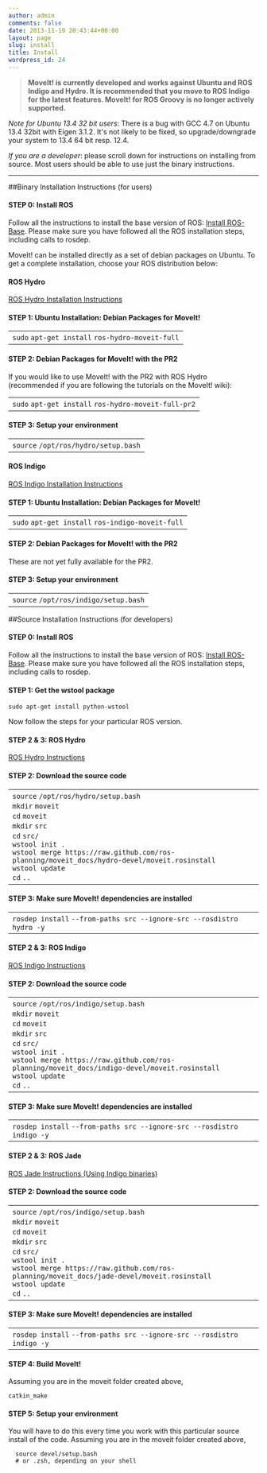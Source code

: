 ```yaml
---
author: admin
comments: false
date: 2013-11-19 20:43:44+00:00
layout: page
slug: install
title: Install
wordpress_id: 24
---
```


> **MoveIt! is currently developed and works against Ubuntu and ROS Indigo and Hydro. It is recommended that you move to ROS Indigo for the latest features. MoveIt! for ROS Groovy is no longer actively supported.**

_Note for Ubuntu 13.4 32 bit users_: There is a bug with GCC 4.7 on Ubuntu 13.4 32bit with Eigen 3.1.2. It's not likely to be fixed, so upgrade/downgrade your system to 13.4 64 bit resp. 12.4.

_If you are a developer_: please scroll down for instructions on installing from source. Most users should be able to use just the binary instructions.



* * *





##Binary Installation Instructions (for users)




#### STEP 0: Install ROS


Follow all the instructions to install the base version of ROS: [Install ROS-Base](http://wiki.ros.org/indigo/Installation/Ubuntu). Please make sure you have followed all the ROS installation steps, including calls to rosdep.

MoveIt! can be installed directly as a set of debian packages on Ubuntu. To get a complete installation, choose your ROS distribution below:

#### **ROS Hydro**

<div class="accordion" id="accordion2">
  <div class="accordion-group">
    <div class="accordion-heading">
      <a class="accordion-toggle" data-toggle="collapse" data-parent="#accordion2" href="#collapseOne">
        ROS Hydro Installation Instructions
      </a>
    </div>
    <div id="collapseOne" class="accordion-body collapse">
      <div class="accordion-inner">
        <div class="toggle_content" style="display: block;"><p></p>
        <h4>STEP 1: Ubuntu Installation: Debian Packages for MoveIt!</h4>
        <div><div id="highlighter_352350" class="syntaxhighlighter nogutter  bash"><table border="0" cellpadding="0" cellspacing="0"><tbody><tr><td class="code"><div class="container"><div class="line number1 index0 alt2 highlighted"><code class="bash functions">sudo</code> <code class="bash plain">apt-get </code><code class="bash functions">install</code> <code class="bash plain">ros-hydro-moveit-full</code></div></div></td></tr></tbody></table></div></div>
        <h4>STEP 2: Debian Packages for MoveIt! with the PR2</h4>
        <p>If you would like to use MoveIt! with the PR2 with ROS Hydro (recommended if you are following the tutorials on the MoveIt! wiki):</p>
        <div><div id="highlighter_919688" class="syntaxhighlighter nogutter  bash"><table border="0" cellpadding="0" cellspacing="0"><tbody><tr><td class="code"><div class="container"><div class="line number1 index0 alt2 highlighted"><code class="bash functions">sudo</code> <code class="bash plain">apt-get </code><code class="bash functions">install</code> <code class="bash plain">ros-hydro-moveit-full-pr2</code></div></div></td></tr></tbody></table></div></div>
        <h4>STEP 3: Setup your environment</h4>
        <div><div id="highlighter_886489" class="syntaxhighlighter nogutter  bash"><table border="0" cellpadding="0" cellspacing="0"><tbody><tr><td class="code"><div class="container"><div class="line number1 index0 alt2 highlighted"><code class="bash functions">source</code> <code class="bash plain">/opt/ros/hydro/setup</code><code class="bash plain">.</code><code class="bash functions">bash</code></div></div></td></tr></tbody></table></div></div>
        <p></p></div>
      </div>
    </div>
  </div>
</div>


#### **ROS Indigo**

<div class="accordion" id="accordion3">
  <div class="accordion-group">
    <div class="accordion-heading">
      <a class="accordion-toggle" data-toggle="collapse" data-parent="#accordion3" href="#collapseTwo">
        ROS Indigo Installation Instructions
      </a>
    </div>
    <div id="collapseTwo" class="accordion-body collapse">
      <div class="accordion-inner">
        <div class="toggle_content" style="display: block;"><p></p>
          <h4>STEP 1: Ubuntu Installation: Debian Packages for MoveIt!</h4>
          <div><div id="highlighter_390226" class="syntaxhighlighter nogutter  bash"><table border="0" cellpadding="0" cellspacing="0"><tbody><tr><td class="code"><div class="container"><div class="line number1 index0 alt2 highlighted"><code class="bash functions">sudo</code> <code class="bash plain">apt-get </code><code class="bash functions">install</code> <code class="bash plain">ros-indigo-moveit-full</code></div></div></td></tr></tbody></table></div></div>
          <h4>STEP 2: Debian Packages for MoveIt! with the PR2</h4>
          <p>These are not yet fully available for the PR2.</p>
          <h4>STEP 3: Setup your environment</h4>
          <div><div id="highlighter_784502" class="syntaxhighlighter nogutter  bash"><table border="0" cellpadding="0" cellspacing="0"><tbody><tr><td class="code"><div class="container"><div class="line number1 index0 alt2 highlighted"><code class="bash functions">source</code> <code class="bash plain">/opt/ros/indigo/setup</code><code class="bash plain">.</code><code class="bash functions">bash</code></div></div></td></tr></tbody></table></div></div>
          <p></p>
       </div>
      </div>
    </div>
  </div>
</div>

##Source Installation Instructions (for developers)


#### **STEP 0: Install ROS**


Follow all the instructions to install the base version of ROS: [Install ROS-Base](http://www.ros.org/wiki/hydro/Installation/Ubuntu). Please make sure you have followed all the ROS installation steps, including calls to rosdep.


#### **STEP 1: Get the wstool package**


`sudo apt-get install python-wstool`

Now follow the steps for your particular ROS version.

#### **STEP 2 & 3: ROS Hydro**
<div class="accordion" id="accordion4">
  <div class="accordion-group">
    <div class="accordion-heading">
      <a class="accordion-toggle" data-toggle="collapse" data-parent="#accordion4" href="#collapseThree">
        ROS Hydro Instructions
      </a>
    </div>
    <div id="collapseThree" class="accordion-body collapse">
      <div class="toggle_content" style="display: block;"><p></p>
      <h4>STEP 2: Download the source code</h4>
      <div><div id="highlighter_439348" class="syntaxhighlighter nogutter  bash"><table border="0" cellpadding="0" cellspacing="0"><tbody><tr><td class="code"><div class="container"><div class="line number1 index0 alt2 highlighted"><code class="bash functions">source</code> <code class="bash plain">/opt/ros/hydro/setup</code><code class="bash plain">.</code><code class="bash functions">bash</code></div><div class="line number2 index1 alt1 highlighted"><code class="bash functions">mkdir</code> <code class="bash plain">moveit</code></div><div class="line number3 index2 alt2 highlighted"><code class="bash functions">cd</code> <code class="bash plain">moveit</code></div><div class="line number4 index3 alt1 highlighted"><code class="bash functions">mkdir</code> <code class="bash plain">src</code></div><div class="line number5 index4 alt2 highlighted"><code class="bash functions">cd</code> <code class="bash plain">src/</code></div><div class="line number6 index5 alt1 highlighted"><code class="bash plain">wstool init .</code></div><div class="line number7 index6 alt2 highlighted"><code class="bash plain">wstool merge https:</code><code class="bash plain">//raw</code><code class="bash plain">.github.com</code><code class="bash plain">/ros-planning/moveit_docs/hydro-devel/moveit</code><code class="bash plain">.rosinstall</code></div><div class="line number8 index7 alt1 highlighted"><code class="bash plain">wstool update</code></div><div class="line number9 index8 alt2 highlighted"><code class="bash functions">cd</code> <code class="bash plain">..</code></div></div></td></tr></tbody></table></div></div>
      <h4>STEP 3: Make sure MoveIt! dependencies are installed</h4>
      <div><div id="highlighter_550652" class="syntaxhighlighter nogutter  bash"><table border="0" cellpadding="0" cellspacing="0"><tbody><tr><td class="code"><div class="container"><div class="line number1 index0 alt2 highlighted"><code class="bash plain">rosdep </code><code class="bash functions">install</code> <code class="bash plain">--from-paths src --ignore-src --rosdistro hydro -y</code></div></div></td></tr></tbody></table></div></div>
      <p></p></div>
    </div>
  </div>
</div>



#### **STEP 2 & 3: ROS Indigo**

<div class="accordion" id="accordion5">
  <div class="accordion-group">
    <div class="accordion-heading">
      <a class="accordion-toggle" data-toggle="collapse" data-parent="#accordion5" href="#collapseFour">
        ROS Indigo Instructions
      </a>
    </div>
    <div id="collapseFour" class="accordion-body collapse">
    <div class="toggle_content" style="display: block;"><p></p>
    <h4>STEP 2: Download the source code</h4>
    <div><div id="highlighter_230766" class="syntaxhighlighter nogutter  bash"><table border="0" cellpadding="0" cellspacing="0"><tbody><tr><td class="code"><div class="container"><div class="line number1 index0 alt2 highlighted"><code class="bash functions">source</code> <code class="bash plain">/opt/ros/indigo/setup</code><code class="bash plain">.</code><code class="bash functions">bash</code></div><div class="line number2 index1 alt1 highlighted"><code class="bash functions">mkdir</code> <code class="bash plain">moveit</code></div><div class="line number3 index2 alt2 highlighted"><code class="bash functions">cd</code> <code class="bash plain">moveit</code></div><div class="line number4 index3 alt1 highlighted"><code class="bash functions">mkdir</code> <code class="bash plain">src</code></div><div class="line number5 index4 alt2 highlighted"><code class="bash functions">cd</code> <code class="bash plain">src/</code></div><div class="line number6 index5 alt1 highlighted"><code class="bash plain">wstool init .</code></div><div class="line number7 index6 alt2 highlighted"><code class="bash plain">wstool merge https:</code><code class="bash plain">//raw</code><code class="bash plain">.github.com</code><code class="bash plain">/ros-planning/moveit_docs/indigo-devel/moveit</code><code class="bash plain">.rosinstall</code></div><div class="line number8 index7 alt1 highlighted"><code class="bash plain">wstool update</code></div><div class="line number9 index8 alt2 highlighted"><code class="bash functions">cd</code> <code class="bash plain">..</code></div></div></td></tr></tbody></table></div></div>
    <h4>STEP 3: Make sure MoveIt! dependencies are installed</h4>
    <div><div id="highlighter_730265" class="syntaxhighlighter nogutter  bash"><table border="0" cellpadding="0" cellspacing="0"><tbody><tr><td class="code"><div class="container"><div class="line number1 index0 alt2 highlighted"><code class="bash plain">rosdep </code><code class="bash functions">install</code> <code class="bash plain">--from-paths src --ignore-src --rosdistro indigo -y</code></div></div></td></tr></tbody></table></div></div>
    <p></p></div>
    </div>
  </div>
</div>


#### **STEP 2 & 3: ROS Jade**

<div class="accordion" id="accordion6">
  <div class="accordion-group">
    <div class="accordion-heading">
      <a class="accordion-toggle" data-toggle="collapse" data-parent="#accordion6" href="#collapseFour">
        ROS Jade Instructions (Using Indigo binaries)
      </a>
    </div>
    <div id="collapseFour" class="accordion-body collapse">
    <div class="toggle_content" style="display: block;"><p></p>
    <h4>STEP 2: Download the source code</h4>
    <div><div id="highlighter_230766" class="syntaxhighlighter nogutter  bash"><table border="0" cellpadding="0" cellspacing="0"><tbody><tr><td class="code"><div class="container"><div class="line number1 index0 alt2 highlighted"><code class="bash functions">source</code> <code class="bash plain">/opt/ros/indigo/setup</code><code class="bash plain">.</code><code class="bash functions">bash</code></div><div class="line number2 index1 alt1 highlighted"><code class="bash functions">mkdir</code> <code class="bash plain">moveit</code></div><div class="line number3 index2 alt2 highlighted"><code class="bash functions">cd</code> <code class="bash plain">moveit</code></div><div class="line number4 index3 alt1 highlighted"><code class="bash functions">mkdir</code> <code class="bash plain">src</code></div><div class="line number5 index4 alt2 highlighted"><code class="bash functions">cd</code> <code class="bash plain">src/</code></div><div class="line number6 index5 alt1 highlighted"><code class="bash plain">wstool init .</code></div><div class="line number7 index6 alt2 highlighted"><code class="bash plain">wstool merge https:</code><code class="bash plain">//raw</code><code class="bash plain">.github.com</code><code class="bash plain">/ros-planning/moveit_docs/jade-devel/moveit</code><code class="bash plain">.rosinstall</code></div><div class="line number8 index7 alt1 highlighted"><code class="bash plain">wstool update</code></div><div class="line number9 index8 alt2 highlighted"><code class="bash functions">cd</code> <code class="bash plain">..</code></div></div></td></tr></tbody></table></div></div>
    <h4>STEP 3: Make sure MoveIt! dependencies are installed</h4>
    <div><div id="highlighter_730265" class="syntaxhighlighter nogutter  bash"><table border="0" cellpadding="0" cellspacing="0"><tbody><tr><td class="code"><div class="container"><div class="line number1 index0 alt2 highlighted"><code class="bash plain">rosdep </code><code class="bash functions">install</code> <code class="bash plain">--from-paths src --ignore-src --rosdistro indigo -y</code></div></div></td></tr></tbody></table></div></div>
    <p></p></div>
    </div>
  </div>
</div>



#### **STEP 4: Build MoveIt!**


Assuming you are in the moveit folder created above,

`catkin_make`



#### **STEP 5: Setup your environment**


You will have to do this every time you work with this particular source install of the code. Assuming you are in the moveit folder created above,

```
  source devel/setup.bash
  # or .zsh, depending on your shell
```
